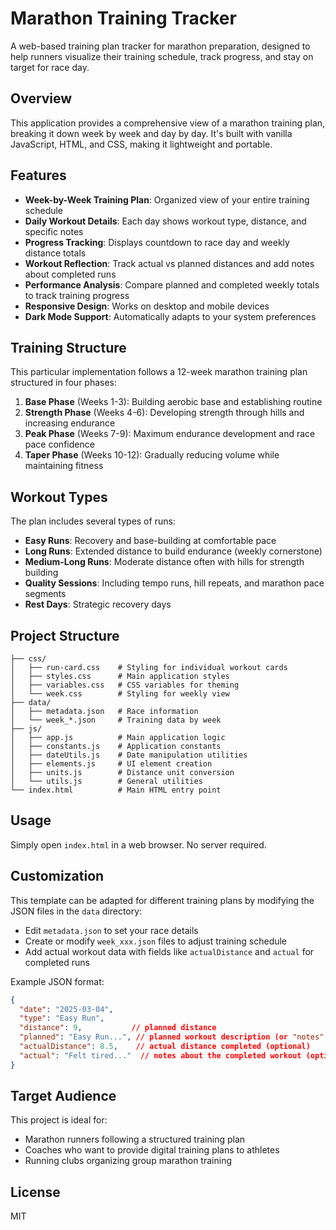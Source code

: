 # Marathon Training Tracker

A web-based training plan tracker for marathon preparation, designed to help runners visualize their training schedule, track progress, and stay on target for race day.

## Overview

This application provides a comprehensive view of a marathon training plan, breaking it down week by week and day by day. It's built with vanilla JavaScript, HTML, and CSS, making it lightweight and portable.

## Features

- **Week-by-Week Training Plan**: Organized view of your entire training schedule
- **Daily Workout Details**: Each day shows workout type, distance, and specific notes
- **Progress Tracking**: Displays countdown to race day and weekly distance totals
- **Workout Reflection**: Track actual vs planned distances and add notes about completed runs
- **Performance Analysis**: Compare planned and completed weekly totals to track training progress
- **Responsive Design**: Works on desktop and mobile devices
- **Dark Mode Support**: Automatically adapts to your system preferences

## Training Structure

This particular implementation follows a 12-week marathon training plan structured in four phases:

1. **Base Phase** (Weeks 1-3): Building aerobic base and establishing routine
2. **Strength Phase** (Weeks 4-6): Developing strength through hills and increasing endurance
3. **Peak Phase** (Weeks 7-9): Maximum endurance development and race pace confidence
4. **Taper Phase** (Weeks 10-12): Gradually reducing volume while maintaining fitness

## Workout Types

The plan includes several types of runs:

- **Easy Runs**: Recovery and base-building at comfortable pace
- **Long Runs**: Extended distance to build endurance (weekly cornerstone)
- **Medium-Long Runs**: Moderate distance often with hills for strength building
- **Quality Sessions**: Including tempo runs, hill repeats, and marathon pace segments
- **Rest Days**: Strategic recovery days

## Project Structure

```
├── css/
│   ├── run-card.css    # Styling for individual workout cards
│   ├── styles.css      # Main application styles
│   ├── variables.css   # CSS variables for theming
│   └── week.css        # Styling for weekly view
├── data/
│   ├── metadata.json   # Race information
│   └── week_*.json     # Training data by week
├── js/
│   ├── app.js          # Main application logic
│   ├── constants.js    # Application constants
│   ├── dateUtils.js    # Date manipulation utilities
│   ├── elements.js     # UI element creation
│   ├── units.js        # Distance unit conversion
│   └── utils.js        # General utilities
└── index.html          # Main HTML entry point
```

## Usage

Simply open `index.html` in a web browser. No server required.

## Customization

This template can be adapted for different training plans by modifying the JSON files in the `data` directory:

- Edit `metadata.json` to set your race details
- Create or modify `week_xxx.json` files to adjust training schedule
- Add actual workout data with fields like `actualDistance` and `actual` for completed runs

Example JSON format:
```json
{
  "date": "2025-03-04",
  "type": "Easy Run",
  "distance": 9,           // planned distance
  "planned": "Easy Run...", // planned workout description (or "notes" for backward compatibility)
  "actualDistance": 8.5,    // actual distance completed (optional)
  "actual": "Felt tired..."  // notes about the completed workout (optional)
}
```

## Target Audience

This project is ideal for:
- Marathon runners following a structured training plan
- Coaches who want to provide digital training plans to athletes
- Running clubs organizing group marathon training

## License

MIT
